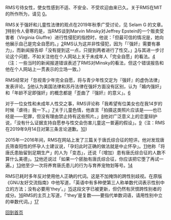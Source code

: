 RMS亏待女性，使女性感到不适、不安全、不受欢迎由来已久。关于RMS在MIT的所作所为，请见 [0]。

[0]: https://selamjie.medium.com/remove-richard-stallman-appendix-a-a7e41e784f88

RMS关于强奸和儿童性法律的观点在2019年秋季广受讨论，见 Selam G 的文章。[1]特别令人骨寒的是，当RMS谈到Marvin Minsky对Jeffrey Epstein的一个贩卖受害者（Virginia Giuffre）进行性侵犯的指控时，他说：「但最可信的情况是，她向他展示自己是完全自愿的。」[2]RMS认为这并非性侵犯，因为「『强奸』需要有暴力」，而新闻报告却「没有提到这一点，只提到两者进行了性交。」[3]与其进一步讨论这个问题，不如关注他在个人网站上关于未成年人「完全自愿」的看法。[4]（注：一些当时的新闻报道错误表述了RMS对Minsky的看法，但这个错误报告和他在个人网站上一贯表示的立场一致。）

[1]: https://web.archive.org/web/20210325013429/https://selamjie.medium.com/remove-richard-stallman-fec6ec210794
[2]: https://web.archive.org/web/20210325013629/https://www.vice.com/en/article/9ke3ke/famed-computer-scientist-richard-stallman-described-epstein-victims-as-entirely-willing
[3]: https://web.archive.org/web/20210325013629/https://www.vice.com/en/article/9ke3ke/famed-computer-scientist-richard-stallman-described-epstein-victims-as-entirely-willing
[4]: https://web.archive.org/web/20210325013706/https://stallman.org/archives/2018-jul-oct.html#23_September_2018_(Cody_Wilson)

RMS经常对「忽视青少年完全自愿，将与青少年性交定为『强奸』的虚伪法律」发表评论。[5]他认为美国法律和苏丹法律在强奸方面没有区别，认为「婚内强奸」和「年龄不足即强奸」的概念都是「歪曲了『强奸』的意义」。[6]

[5]: https://web.archive.org/web/20210325013844/https://stallman.org/archives/2017-sep-dec.html#13_November_2017_(Jelani_Maraj)
[6]: https://web.archive.org/web/20210325013942/https://stallman.org/archives/2018-may-aug.html#14_May_2018_(Death_sentence_in_Sudan)

对于一位女性和未成年人性交之事，RMS评论称「我希望有位美女也在我14岁的时候『虐待』我一下。」[7]关于儿童色情，他直言「拍摄这类照片应该是——也已经是——犯罪，但没有理由禁止持有这些照片。」[8]他对广泛意义上的恋童辩护说，「没有什么证据支持自愿参与性交会伤害儿童这一普遍的假设」。[9]（注：RMS在2019年9月14日对第三条言论道歉。[10])

[7]: https://web.archive.org/web/20210325014110/https://stallman.org/archives/2015-mar-jun.html#5_June_2015_(Law_being_an_ass)
[8]: https://web.archive.org/web/20210325014131/https://stallman.org/archives/2014-jul-oct.html#26_October_2014_(Prison_for_cartoon)
[9]: https://web.archive.org/web/20210325014249/https://stallman.org/archives/2012-nov-feb.html#04_January_2013_(Pedophilia)
[10]: https://web.archive.org/web/20210325015259/https://stallman.org/archives/2019-jul-oct.html#14_September_2019_(Sex_between_an_adult_and_a_child_is_wrong)

2015年—2016年间，RMS在网站上发了三篇关于唐氏综合征的短评。他对发现唐氏筛查阳性的怀孕人士建议说，「孕妇此时正确的做法就是中止怀孕」。[11]他称「将唐氏患胎留到足期生产」的人为「变态」，还说「（增加）患有唐氏综合征的人数不算什么美德」。[12]他还说过「如果一个胚胎有唐氏综合征，你应该把它堕了再试一遍。」[13]他至少一次将养育唐氏患儿的行为与育养宠物划等号。[14]

[11]: https://web.archive.org/web/20210325014348/https://stallman.org/archives/2016-jul-oct.html#31_October_2016_(Down's_syndrome)
[12]: https://web.archive.org/web/20210325014343/https://stallman.org/archives/2015-jul-oct.html#21_October_2015_(Mistaking_a_fetus_for_a_baby)
[13]: https://web.archive.org/web/20210325014628/https://stallman.org/archives/2016-mar-jun.html#23_April_2016_(Fetuses_with_Downs_syndrome)
[14]: https://web.archive.org/web/20161107050933/https://stallman.org/archives/2016-jul-oct.html#31_October_2016_(Down's_syndrome)

RMS已耗时多年反对使用他人正确的代词。这是不加掩饰的跨性别歧视。在原版《GNU友好交流指南》中他写道，「英语中有多种使第三人称单数代词表示性别中立的方法；没有必要用‘they’。」[15]这段文字已被更新，但仍然有厌恨跨性别者的成分。[16]RMS的主页上写道，「‘they’是复数——要指代单数词语，请用性别中立的单数代词。」[17]

[15]: https://web.archive.org/web/20181022140126/https://www.gnu.org/philosophy/kind-communication.html
[16]: https://web.archive.org/web/20210325014959/https://www.gnu.org/philosophy/kind-communication.html
[17]: https://web.archive.org/web/20210325014851/https://stallman.org/

[回到首页][18]

[18]: https://rms-open-letter.github.io/index.zh_CN

